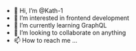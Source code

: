 - 👋 Hi, I’m @Kath-1
- 👀 I’m interested in frontend development
- 🌱 I’m currently learning GraphQL 
- 💞️ I’m looking to collaborate on anything
- 📫 How to reach me ...

<!---
Kath-1/Kath-1 is a ✨ special ✨ repository because its `README.md` (this file) appears on your GitHub profile.
You can click the Preview link to take a look at your changes.
--->
